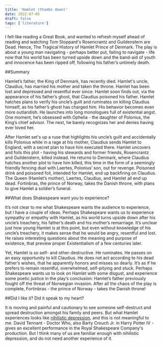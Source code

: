 ```yaml
---
title: 'Hamlet (thumbs down)'
date: 2022-07-05
draft: false
tags: ['literature']
---
```


I felt like reading a Great Book, and wanted to refresh myself ahead of reading and watching Tom Stoppard's Rosencrantz and Guildenstern are Dead. Hence, The Tragical History of Hamlet Prince of Denmark. The play is about a young man navigating - perhaps better put, failing to navigate - life now that his world has been turned upside down and the band-aid of youth and innocence has been ripped off, following his father’s untimely death.

##Summary

Hamlet’s father, the King of Denmark, has recently died. Hamlet's uncle, Claudius, has married his mother and taken the throne. Hamlet has been lost and depressed and resentful ever since. Hamlet soon finds out, via the appearance of his father’s ghost, that Claudius poisoned his father. Hamlet hatches plans to verify his uncle’s guilt and ruminates on killing Claudius himself, as his father’s ghost has charged him. His behavior becomes even more outlandish. He launches into long monologues full of existential angst. One moment, he’s obsessed with Ophelia - the daughter of Polonius, the King’s chief advisor. The next, he barely recognizes her and denies having ever loved her.

After Hamlet set's up a ruse that highlights his uncle’s guilt and accidentally kills Polonius while in a rage at his mother, Claudius sends Hamlet to England, with a secret plan to have him executed there. Hamlet uncovers and foils this plot - having his stewards and former friends, Rosencrantz and Guildenstern, killed instead. He returns to Denmark, where Claudius hatches another plot to have him killed, this time in the form of a seemingly friendly fencing duel with Laertes, Polonius’ son, out for revenge. Poisoned drink and poisoned foil, intended for Hamlet, end up backfiring on Claudius. The Queen (Hamlet’s mother), Laertes, Claudius, and Hamlet all end up dead. Fortinbras, the prince of Norway, takes the Danish throne, with plans to give Hamlet a soldier’s funeral.

##What does Shakespeare want you to experience?

It’s not clear to me what Shakespeare wants the audience to experience, but I have a couple of ideas. Perhaps Shakespeare wants us to experience sympathy or empathy with Hamlet, as his world turns upside down after his uncle’s treachery, his father’s death and his mother’s remarriage. It’s unclear just how young Hamlet is at this point, but even without knowledge of his uncle’s treachery, it makes sense that he would be angry, resentful and lost. He raises interesting questions about the meaning and purpose of existence, that preview proper Existentialism of a few centuries later.

Yet, Hamlet is so self- and other-destructive. He ruminates. He passes on an easy opportunity to kill Claudius. He does not act according to his dead father’s wishes, that he apparently honors and misses so dearly. It’s as if he prefers to remain resentful, overwhelmed, self-pitying and stuck. Perhaps Shakespeare wants us to look on Hamlet with some disgust, and experience some poetic justice in the play’s conclusion: Hamlet’s father previously fought off the threat of Norwegian invasion. After all the chaos of the play is complete, Fortinbras - the prince of Norway - takes the Danish throne!

##Did I like it? Did it speak to my heart?

It is moving and painful and cautionary to see someone self-destruct and spread destruction amongst his family and peers. But what Hamlet experiences looks like [nihilistic depression](https://meaningness.com/emotional-dynamics-of-nihilism#depression), and this is not meaningful to me. David Tennant - Doctor Who, also Barty Crouch Jr. in Harry Potter IV - gives an excellent performance in the Royal Shakespeare Company's production. But I think many of us are familiar enough with nihilistic depression, and do not need another experience of it.
